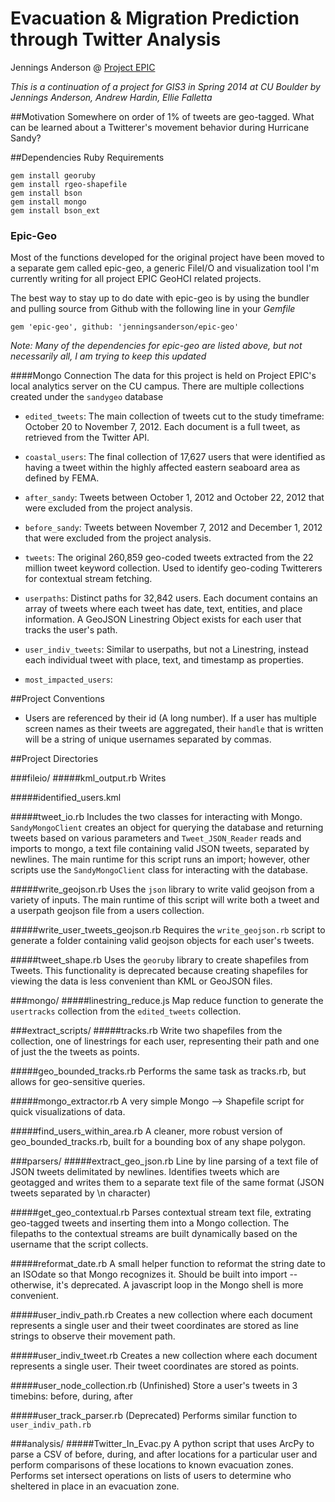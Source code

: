 Evacuation & Migration Prediction through Twitter Analysis
==============================================

Jennings Anderson @ [Project EPIC](http://epic.cs.colorado.edu)

_This is a continuation of a project for GIS3 in Spring 2014 at CU Boulder by Jennings Anderson, Andrew Hardin, Ellie Falletta_

##Motivation
Somewhere on order of 1% of tweets are geo-tagged.  What can be learned about a Twitterer's movement behavior during Hurricane Sandy?

##Dependencies
Ruby Requirements
````
gem install georuby
gem install rgeo-shapefile
gem install bson
gem install mongo
gem install bson_ext
````

### Epic-Geo
Most of the functions developed for the original project have been moved to a separate gem called epic-geo, a generic FileI/O and visualization tool I'm currently writing for all project EPIC GeoHCI related projects.

The best way to stay up to do date with epic-geo is by using the bundler and pulling source from Github with the following line in your _Gemfile_
````
gem 'epic-geo', github: 'jenningsanderson/epic-geo'

````
_Note: Many of the dependencies for epic-geo are listed above, but not necessarily all, I am trying to keep this updated_

####Mongo Connection
The data for this project is held on Project EPIC's local analytics server on the CU campus.  There are multiple collections created under the ````sandygeo```` database

- ````edited_tweets````: The main collection of tweets cut to the study timeframe: October 20 to November 7, 2012.  Each document is a full tweet, as retrieved from the Twitter API.

- ````coastal_users````: The final collection of 17,627 users that were identified as having a tweet within the highly affected eastern seaboard area as defined by FEMA.

- ````after_sandy````: Tweets between October 1, 2012 and October 22, 2012 that were excluded from the project analysis.

- ````before_sandy````: Tweets between November 7, 2012 and December 1, 2012 that were excluded from the project analysis.

- ````tweets````: The original 260,859 geo-coded tweets extracted from the 22 million tweet keyword collection.  Used to identify geo-coding Twitterers for contextual stream fetching.

- ````userpaths````: Distinct paths for 32,842 users.  Each document contains an array of tweets where each tweet has date, text, entities, and place information.  A GeoJSON Linestring Object exists for each user that tracks the user's path.

- ````user_indiv_tweets````: Similar to userpaths, but not a Linestring, instead each individual tweet with place, text, and timestamp as properties.

- ````most_impacted_users````:



##Project Conventions
- Users are referenced by their id (A long number).  If a user has multiple screen names as their tweets are aggregated, their ````handle```` that is written will be a string of unique usernames separated by commas.


##Project Directories

###fileio/
#####kml_output.rb
Writes

#####identified_users.kml

#####tweet_io.rb
Includes the two classes for interacting with Mongo.  ````SandyMongoClient```` creates an object for querying the database and returning tweets based on various parameters and ````Tweet_JSON_Reader```` reads and imports to mongo, a text file containing valid JSON tweets, separated by newlines.  The main runtime for this script runs an import; however, other scripts use the ````SandyMongoClient```` class for interacting with the database.

#####write_geojson.rb
Uses the ````json```` library to write valid geojson from a variety of inputs.  The main runtime of this script will write both a tweet  and a userpath geojson file from a users collection.

#####write_user_tweets_geojson.rb
Requires the ````write_geojson.rb```` script to generate a folder containing valid geojson objects for each user's tweets.

#####tweet_shape.rb
Uses the ````georuby```` library to create shapefiles from Tweets.  This functionality is deprecated because creating shapefiles for viewing the data is less convenient than KML or GeoJSON files.

###mongo/
#####linestring_reduce.js
Map reduce function to generate the ````usertracks```` collection from the ````edited_tweets```` collection.


###extract_scripts/
#####tracks.rb
Write two shapefiles from the collection, one of linestrings for each user, representing their path and one of just the the tweets as points.

#####geo_bounded_tracks.rb
Performs the same task as tracks.rb, but allows for geo-sensitive queries.

#####mongo_extractor.rb
A very simple Mongo --> Shapefile script for quick visualizations of data.

#####find_users_within_area.rb
A cleaner, more robust version of geo_bounded_tracks.rb, built for a bounding box of any shape polygon.

###parsers/
#####extract_geo_json.rb
Line by line parsing of a text file of JSON tweets delimitated by newlines.  Identifies tweets which are geotagged and writes them to a separate text file of the same format (JSON tweets separated by \n character)

#####get_geo_contextual.rb
Parses contextual stream text file, extrating geo-tagged tweets and inserting them into a Mongo collection.  The filepaths to the contextual streams are built dynamically based on the username that the script collects.

#####reformat_date.rb
A small helper function to reformat the string date to an ISOdate so that Mongo recognizes it.  Should be built into import -- otherwise, it's deprecated.  A javascript loop in the Mongo shell is more convenient.

#####user_indiv_path.rb
Creates a new collection where each document represents a single user and their tweet coordinates are stored as line strings to observe their movement path.

#####user_indiv_tweet.rb
Creates a new collection where each document represents a single user.  Their tweet coordinates are stored as points.

#####user_node_collection.rb
(Unfinished) Store a user's tweets in 3 timebins: before, during, after

#####user_track_parser.rb
(Deprecated) Performs similar function to ````user_indiv_path.rb````


###analysis/
#####Twitter_In_Evac.py
A python script that uses ArcPy to parse a CSV of before, during, and after locations for a particular user and perform comparisons of these locations to known evacuation zones.  Performs set intersect operations on lists of users to determine who sheltered in place in an evacuation zone.
